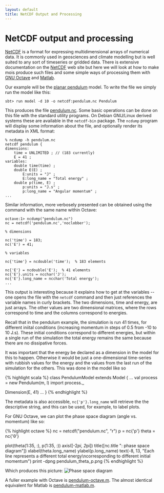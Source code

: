 ```yaml
---
layout: default
title: NetCDF Output and Processing
---
```


NetCDF output and processing
============================

[NetCDF] is a format for expressing multidimensional arrays of
numerical data. It is commonly used in geosciences and climate
modelling but is well suited to any sort of timeseries or gridded
data. There is extensive documentation on the [NetCDF] web site but
here we will look at how to make mois produce such files and some
simple ways of processing them with [GNU Octave] and [Matlab].

Our example will be the [planar pendulum] model. To write the file we
simply run the model like this:

~~~~~
sbt> run model -d 10 -o netcdf:pendulum.nc Pendulum
~~~~~

This produces the file [pendulum.nc](pendulum.nc). Some basic
operations can be done on this file with the standard utility
programs. On Debian GNU/Linux derived systems these are available in
the `netcdf-bin` package. The `ncdump` program will display some
information about the file, and optionally render its metadata in XML
format: 

~~~~
% ncdump -h pendulum.nc
netcdf pendulum {
dimensions:
	time = UNLIMITED ; // (183 currently)
	E = 41 ;
variables:
	double time(time) ;
	double E(E) ;
		E:units = "J" ;
		E:long_name = "Total energy" ;
	double p(time, E) ;
		p:units = "J.s" ;
		p:long_name = "Angular momentum" ;
...
~~~~~

Similar information, more verbosely presented can be obtained using
the command with the same name within Octave:

~~~~~
octave:1> ncdump("pendulum.nc")
nc = netcdf('pendulum.nc','noclobber');

% dimensions

nc('time') = 183;
nc('E') = 41;

% variables

nc{'time'} = ncdouble('time');  % 183 elements 

nc{'E'} = ncdouble('E');  % 41 elements 
nc{'E'}.units = ncchar('J');
nc{'E'}.long_name = ncchar('Total energy');
...
~~~~~

This output is interesting because it explains how to get at the
variables -- one opens the file with the `netcdf` command and then
just references the variable names in curly brackets. The two
dimensions, time and energy, are just arrays. The other values are two
dimensional matrices, where the rows correspond to time and the
columns correspond to energies.

Recall that in the pendulum example, the simulation is run 41 times,
for different iniital conditions (increasing momentum in steps of 0.5
from -10 to 10 J.s). These initial conditions correspond to different
energies, but within a single run of the simulation the total energy
remains the same because there are no dissipative forces.

It was important that the energy be declared as a dimension in the
model for this to happen. Otherwise it would be just a one-dimensional
time-series with rubbish values for the energy and the values from the
last run of the simulation for the others. This was done in the model
like so

{% highlight scala %}
class PendulumModel extends Model {
  ...
  val process = new Pendulum(m, l)
  import process._

  Dimension(E, 41)
  ...
}
{% endhighlight %}

The metadata is also accessible, `nc{'p'}.long_name` will retrieve the
the descriptive string, and this can be used, for example, to label
plots.

For GNU Octave, we can plot the phase space diagram (angle
vs. momentum) like so:

{% highlight octave %}
nc = netcdf("pendulum.nc", "r")
p = nc{'p'}
theta = nc{'θ'}

plot(theta(1:35, :), p(1:35, :))
axis([-2*pi, 2*pi])
title([nc.title ": phase space diagram"])
xlabel(theta.long_name)
ylabel(p.long_name)
text(-8, 13, "Each line represents a different total energy\ncorresponding to different initial momentum")
print -dpng pendulum_theta_p.png
{% endhighlight %}

Which produces this picture:
![Phase space diagram](pendulum_theta_p.png)

A fuller example with Octave is
[pendulum-octave.m](pendulum-octave.m). The almost identical
equivalent for Matlab is [pendulum-matlab.m](pendulum-matlab.m).

[NetCDF]: http://www.unidata.ucar.edu/netcdf
[GNU Octave]: https://gnu.org/software/octave/
[Matlab]: http://www.mathworks.co.uk/products/matlab/
[planar pendulum]: ../pendulum
